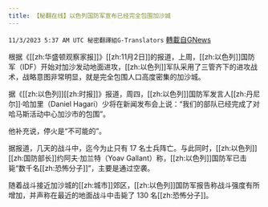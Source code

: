 ```yaml
---
title: 【秘翻在线】以色列国防军宣布已经完全包围加沙城
---
```

`11/3/2023 5:37 AM UTC 秘密翻譯組G-Translators` [轉載自GNews](https://gnews.org/articles/1916169)

根据《[[zh:华盛顿观察家报]]》[[zh:11月2日]]的报道，上周，[[zh:以色列]]国防军（IDF）开始对加沙发动地面进攻，[[zh:以色列]]军队采用了三管齐下的进攻战术，战略意图非常明显，就是完全包围人口高度密集的加沙城。

据《[[zh:以色列]][[zh:时报]]》报道，周四，[[zh:以色列]]国防军发言人[[zh:丹尼尔]]·哈加里（Daniel Hagari）少将在新闻发布会上说：“我们的部队已经完成了对哈马斯活动中心加沙市的包围”。

他补充说，停火是“不可能的”。

据报道，几天的战斗中，迄今为止只有 17 名士兵阵亡。与此同时，[[zh:以色列]][[zh:国防部长]]约阿夫·加兰特（Yoav Gallant）称，[[zh:以色列]]国防军已击毙“数千名[[zh:恐怖分子]]”，主要是通过空袭。

随着战斗接近加沙城的[[zh:城市]]郊区，[[zh:以色列]]国防军报告称战斗强度有所增加，并声称在最近的地面战斗中击毙了 130 名[[zh:恐怖分子]]。
